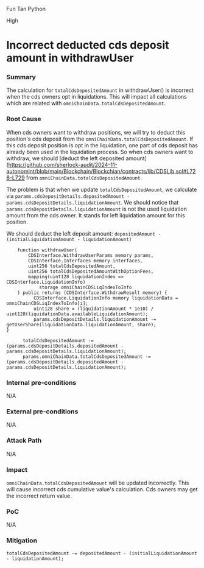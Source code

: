 Fun Tan Python

High

# Incorrect deducted cds deposit amount in withdrawUser

### Summary

The calculation for `totalCdsDepositedAmount` in withdrawUser() is incorrect when the cds owners opt in liquidations. This will impact all calculations which are related with `omniChainData.totalCdsDepositedAmount`.

### Root Cause

When cds owners want to withdraw positions, we will try to deduct this position's cds deposit from the `omniChainData.totalCdsDepositedAmount`. If this cds deposit position is opt in the liquidation, one part of cds deposit has already been used in the liquidation process. So when cds owners want to withdraw, we should [deduct the left deposited amount](https://github.com/sherlock-audit/2024-11-autonomint/blob/main/Blockchain/Blockchian/contracts/lib/CDSLib.sol#L728-L729 from `omniChainData.totalCdsDepositedAmount`.

The problem is that when we update `totalCdsDepositedAmount`, we calculate via `params.cdsDepositDetails.depositedAmount - params.cdsDepositDetails.liquidationAmount`. We should notice that `params.cdsDepositDetails.liquidationAmount` is not the used liquidation amount from the cds owner. It stands for left liquidation amount for this position.

We should deduct the left deposit amount: `depositedAmount - (initialLiquidationAmount - liquidationAmount)`
```solidity
    function withdrawUser(
        CDSInterface.WithdrawUserParams memory params,
        CDSInterface.Interfaces memory interfaces,
        uint256 totalCdsDepositedAmount,
        uint256 totalCdsDepositedAmountWithOptionFees,
        mapping(uint128 liquidationIndex => CDSInterface.LiquidationInfo)
            storage omniChainCDSLiqIndexToInfo
    ) public returns (CDSInterface.WithdrawResult memory) {
          CDSInterface.LiquidationInfo memory liquidationData = omniChainCDSLiqIndexToInfo[i];
          uint128 share = (liquidationAmount * 1e10) / uint128(liquidationData.availableLiquidationAmount);
          params.cdsDepositDetails.liquidationAmount -= getUserShare(liquidationData.liquidationAmount, share);
}
```
```solidity
      totalCdsDepositedAmount -= (params.cdsDepositDetails.depositedAmount - params.cdsDepositDetails.liquidationAmount);
      params.omniChainData.totalCdsDepositedAmount -= (params.cdsDepositDetails.depositedAmount - params.cdsDepositDetails.liquidationAmount);

```

### Internal pre-conditions

N/A

### External pre-conditions

N/A

### Attack Path

N/A

### Impact

`omniChainData.totalCdsDepositedAmount` will be updated incorrectly. This will cause incorrect cds cumulative value's calculation. 
Cds owners may get the incorrect return value.

### PoC

N/A

### Mitigation

```solidity
totalCdsDepositedAmount -= depositedAmount - (initialLiquidationAmount - liquidationAmount);
```